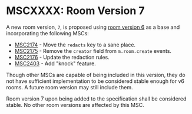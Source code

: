 # MSCXXXX: Room Version 7

A new room version, `7`, is proposed using [room version 6](https://matrix.org/docs/spec/rooms/v6.html) as a base
and incorporating the following MSCs:

* [MSC2174](https://github.com/matrix-org/matrix-doc/pull/2174) - Move the `redacts` key to a sane place.
* [MSC2175](https://github.com/matrix-org/matrix-doc/pull/2175) - Remove the `creator` field from `m.room.create` events.
* [MSC2176](https://github.com/matrix-org/matrix-doc/pull/2176) - Update the redaction rules.
* [MSC2403](https://github.com/matrix-org/matrix-doc/pull/2403) - Add "knock" feature.


Though other MSCs are capable of being included in this version, they do not have sufficient implementation to be
considered stable enough for v6 rooms. A future room version may still include them.

Room version 7 upon being added to the specification shall be considered stable. No other room versions are affected
by this MSC.
